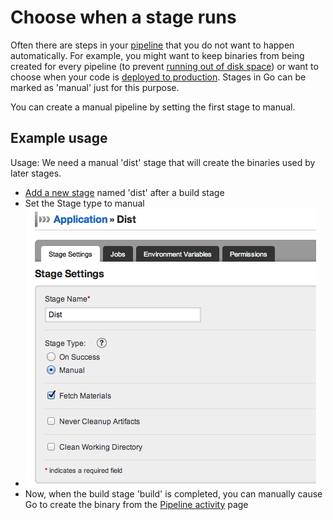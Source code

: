 # Choose when a stage runs

Often there are steps in your [pipeline](../introduction/concepts_in_go.html) that you do not want to happen automatically. For example, you might want to keep binaries from being created for every pipeline (to prevent [running out of disk space](admin_out_of_disk_space.md)) or want to choose when your code is [deployed to production](../faq/rm_deploy_to_environment.md). Stages in Go can be marked as 'manual' just for this purpose.

You can create a manual pipeline by setting the first stage to manual.

## Example usage

Usage: We need a manual 'dist' stage that will create the binaries used by later stages.

-   [Add a new stage](admin_add_stage.html) named 'dist' after a build stage
-   Set the Stage type to manual
-   ![](../resources/images/cruise/dev/choose_when_stage_runs/1_add_approval_tag.png)
-   Now, when the build stage 'build' is completed, you can manually cause Go to create the binary from the [Pipeline activity](../navigations/pipeline_activity_page.html) page